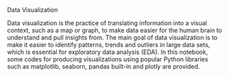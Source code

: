 Data Visualization

Data visualization is the practice of translating information into a visual context, such as a map or graph, to make data easier for the human brain to understand and pull insights from. The main goal of data visualization is to make it easier to identify patterns, trends and outliers in large data sets, which is essential for exploratory data analysis (EDA). In this notebook, some codes for producing visualizations using popular Python libraries such as matplotlib, seaborn, pandas built-in and plotly are provided.
